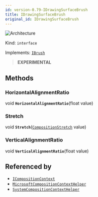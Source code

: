 ```yaml
---
id: version-0.79-IDrawingSurfaceBrush
title: IDrawingSurfaceBrush
original_id: IDrawingSurfaceBrush
---
```


![Architecture](https://img.shields.io/badge/architecture-new_only-blue)

Kind: `interface`

Implements: [`IBrush`](IBrush)

> **EXPERIMENTAL**

## Methods
### HorizontalAlignmentRatio
void **`HorizontalAlignmentRatio`**(float value)

### Stretch
void **`Stretch`**([`CompositionStretch`](CompositionStretch) value)

### VerticalAlignmentRatio
void **`VerticalAlignmentRatio`**(float value)

## Referenced by
- [`ICompositionContext`](ICompositionContext)
- [`MicrosoftCompositionContextHelper`](MicrosoftCompositionContextHelper)
- [`SystemCompositionContextHelper`](SystemCompositionContextHelper)
